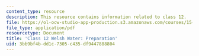 ```yaml
---
content_type: resource
description: This resource contains information related to class 12.
file: https://ol-ocw-studio-app-production.s3.amazonaws.com/courses/15-067-competitive-decision-making-and-negotiation-spring-2011/3bb9bf4bdd1c7305c435df9447888804_MIT15_067S11_Cl12_W_W_PR.pdf
file_type: application/pdf
resourcetype: Document
title: 'Class 12 Welsh Water: Preparation'
uid: 3bb9bf4b-dd1c-7305-c435-df9447888804
---
```

